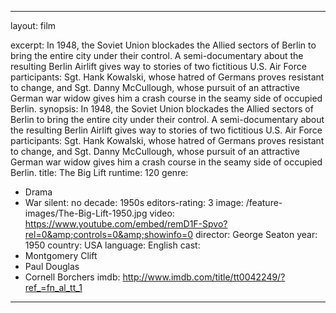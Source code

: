 ---

layout: film

excerpt: In 1948, the Soviet Union blockades the Allied sectors of Berlin to bring the entire city under their control. A semi-documentary about the resulting Berlin Airlift gives way to stories of two fictitious U.S. Air Force participants&#58; Sgt. Hank Kowalski, whose hatred of Germans proves resistant to change, and Sgt. Danny McCullough, whose pursuit of an attractive German war widow gives him a crash course in the seamy side of occupied Berlin.
synopsis: In 1948, the Soviet Union blockades the Allied sectors of Berlin to bring the entire city under their control. A semi-documentary about the resulting Berlin Airlift gives way to stories of two fictitious U.S. Air Force participants&#58; Sgt. Hank Kowalski, whose hatred of Germans proves resistant to change, and Sgt. Danny McCullough, whose pursuit of an attractive German war widow gives him a crash course in the seamy side of occupied Berlin.
title: The Big Lift
runtime: 120
genre: 
- Drama
- War 
silent: no
decade: 1950s
editors-rating: 3
image:  /feature-images/The-Big-Lift-1950.jpg
video: https://www.youtube.com/embed/remD1F-Spvo?rel=0&amp;controls=0&amp;showinfo=0
director: George Seaton
year: 1950
country: USA
language: English
cast:
- Montgomery Clift
- Paul Douglas
- Cornell Borchers
imdb: http://www.imdb.com/title/tt0042249/?ref_=fn_al_tt_1

---